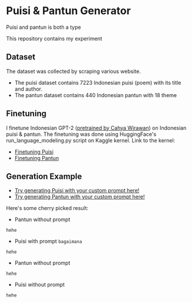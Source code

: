 # Puisi & Pantun Generator
Puisi and pantun is both a type

This repository contains my experiment


## Dataset
The dataset was collected by scraping various website. 
* The puisi dataset contains 7223 Indonesian puisi (poem) with its title and author.
* The pantun dataset contains 440 Indonesian pantun with 18 theme

## Finetuning
I finetune Indonesian GPT-2 ([pretrained by Cahya Wirawan](https://github.com/cahya-wirawan/indonesian-language-models)) on Indonesian puisi & pantun. The finetuning was done using HuggingFace's run_language_modeling.py script on Kaggle kernel. Link to the kernel:
* [Finetuning Puisi](https://www.kaggle.com/ilhamfp31/finetune-gpt-2-indonesian-poem-puisi)
* [Finetuning Pantun](https://www.kaggle.com/ilhamfp31/finetune-gpt-2-indonesian-pantun)

## Generation Example
* [Try generating Puisi with your custom prompt here!](https://www.kaggle.com/ilhamfp31/pembangkitan-puisi-otomatis)
* [Try generating Pantun with your custom prompt here!](https://www.kaggle.com/ilhamfp31/pembangkitan-pantun-otomatis/)

Here's some cherry picked result:

* Pantun without prompt
```
hehe
```

* Puisi with prompt `bagaimana`
```
hehe
```

* Pantun without prompt
```
hehe
```

* Puisi without prompt
```
hehe
```


